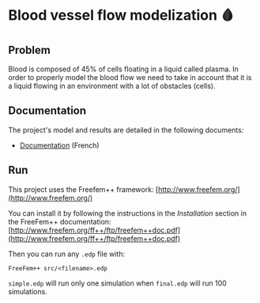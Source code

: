# Blood vessel flow modelization 🩸

## Problem 

Blood is composed of 45% of cells floating in a liquid called plasma. In order to properly model the blood flow we need to take in account that it is a liquid flowing in an environment with a lot of obstacles (cells).

## Documentation

The project's model and results are detailed in the following documents:
* [Documentation](doc/french_doc.pdf) (French)

## Run

This project uses the Freefem++ framework: [http://www.freefem.org/](http://www.freefem.org/)

You can install it by following the instructions in the *Installation* section in the FreeFem++ documentation: [http://www.freefem.org/ff++/ftp/freefem++doc.pdf](http://www.freefem.org/ff++/ftp/freefem++doc.pdf)

Then you can run any `.edp` file with:
```
FreeFem++ src/<filename>.edp
```

`simple.edp` will run only one simulation when `final.edp` will run 100 simulations.

